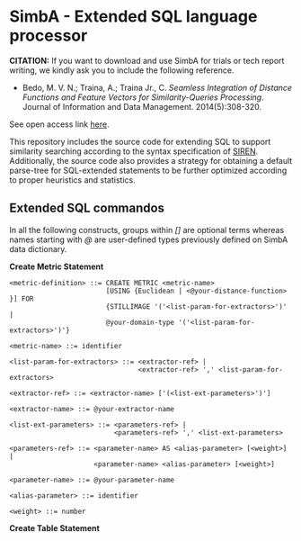 # SimbA - Extended SQL language processor

**CITATION:** If you want to download and use SimbA for trials or tech report writing, we kindly ask you to include the following reference.

* Bedo, M. V. N.; Traina, A.; Traina Jr., C. *Seamless Integration of Distance Functions and Feature Vectors for Similarity-Queries Processing*. Journal of Information and Data Management. 2014(5):308-320.

See open access link [here](https://seer.ufmg.br/index.php/jidm/article/view/689).

This repository includes the source code for extending SQL to support similarity searching according to the syntax specification of [SIREN](http://www.vldb.org/conf/2006/p1155-barioni.pdf).
Additionally, the source code also provides a strategy for obtaining a default parse-tree for SQL-extended statements to be further optimized according to proper heuristics and statistics.

## Extended SQL commandos

In all the following constructs, groups within *[]* are optional terms whereas names starting with *@* are user-defined types previously defined on SimbA data dictionary.

**Create Metric Statement**

    <metric-definition> ::= CREATE METRIC <metric-name>
                            [USING {Euclidean | <@your-distance-function> }] FOR
                            {STILLIMAGE '('<list-param-for-extractors>')' |
                            @your-domain-type '('<list-param-for-extractors>')'}
                            
    <metric-name> ::= identifier
    
    <list-param-for-extractors> ::= <extractor-ref> |
                                    <extractor-ref> ',' <list-param-for-extractors>
                                    
    <extractor-ref> ::= <extractor-name> ['(<list-ext-parameters>')']
    
    <extractor-name> ::= @your-extractor-name
    
    <list-ext-parameters> ::= <parameters-ref> |
                              <parameters-ref> ',' <list-ext-parameters>
                              
    <parameters-ref> ::= <parameter-name> AS <alias-parameter> [<weight>] |
                         <parameter-name> <alias-parameter> [<weight>]
                         
    <parameter-name> ::= @your-parameter-name
    
    <alias-parameter> ::= identifier
    
    <weight> ::= number
    
**Create Table Statement**
    
                            

